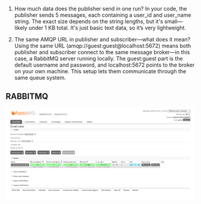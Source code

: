 1. How much data does the publisher send in one run?
In your code, the publisher sends 5 messages, each containing a user_id and user_name string. The exact size depends on the string lengths, but it's small—likely under 1 KB total. It's just basic text data, so it’s very lightweight.

2. The same AMQP URL in publisher and subscriber—what does it mean?
Using the same URL (amqp://guest:guest@localhost:5672) means both publisher and subscriber connect to the same message broker—in this case, a RabbitMQ server running locally. The guest:guest part is the default username and password, and localhost:5672 points to the broker on your own machine. This setup lets them communicate through the same queue system.

## RABBITMQ

![initial_RabbitMQ](image/publisher1.png)